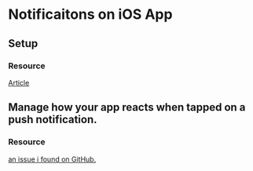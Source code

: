 # Notificaitons on iOS App

## Setup

### Resource
[Article](https://tanaschita.com/20230521-developer-guide-on-push-notifications-for-ios/)


## Manage how your app reacts when tapped on a push notification. 

### Resource
[an issue i found on GitHub.](https://github.com/matteopuc/swiftui-navigation-stack/issues/31)



